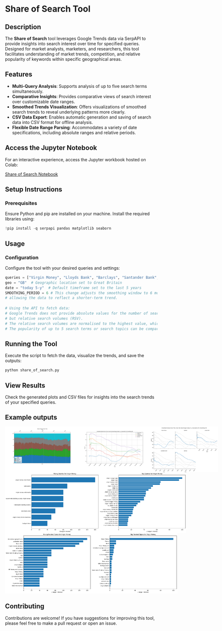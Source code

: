 # Share of Search Tool

## Description

The **Share of Search** tool leverages Google Trends data via SerpAPI to provide insights into search interest over time for specified queries. Designed for market analysts, marketers, and researchers, this tool facilitates understanding of market trends, competition, and relative popularity of keywords within specific geographical areas.

## Features

- **Multi-Query Analysis**: Supports analysis of up to five search terms simultaneously.
- **Comparative Insights**: Provides comparative views of search interest over customizable date ranges.
- **Smoothed Trends Visualization**: Offers visualizations of smoothed search trends to reveal underlying patterns more clearly.
- **CSV Data Export**: Enables automatic generation and saving of search data into CSV format for offline analysis.
- **Flexible Date Range Parsing**: Accommodates a variety of date specifications, including absolute ranges and relative periods.

## Access the Jupyter Notebook

For an interactive experience, access the Jupyter workbook hosted on Colab:

[Share of Search Notebook](https://colab.research.google.com/drive/1OBzWJO5uASpNU1_aoKyxbAhSVfUzt9mq#scrollTo=WoaCBiuFsMcW)

## Setup Instructions

### Prerequisites

Ensure Python and pip are installed on your machine. Install the required libraries using:

```python
!pip install -q serpapi pandas matplotlib seaborn
```

## Usage
### Configuration
Configure the tool with your desired queries and settings:

```python
queries = ["Virgin Money", "Lloyds Bank", "Barclays", "Santander Bank", "NatWest"]
geo = "GB"  # Geographic location set to Great Britain
date = "today 5-y"  # Default timeframe set to the last 5 years
SMOOTHING_PERIOD = 6 # This change adjusts the smoothing window to 6 months,
# allowing the data to reflect a shorter-term trend. 

# Using the API to fetch data:
# Google Trends does not provide absolute values for the number of search queries,
# but relative search volumes (RSV). 
# The relative search volumes are normalised to the highest value, which is set to 100.
# The popularity of up to 5 search terms or search topics can be compared directly. 
```

## Running the Tool
Execute the script to fetch the data, visualize the trends, and save the outputs:

```python
python share_of_search.py
```

## View Results
Check the generated plots and CSV files for insights into the search trends of your specified queries.

## Example outputs

<div style="display: flex; justify-content: space-between;">
  <img src="images/img1.png" alt="" height="150">
  <img src="images/img2.png" alt="" height="150">
  <img src="images/img3.png" alt="" height="150">
</div>

<div style="display: flex; justify-content: space-between;">
  <img src="images/img4.png" alt="" height="200">
  <img src="images/img5.png" alt="" height="200">
</div>

<div style="display: flex; justify-content: space-between;">
  <img src="images/img6.png" alt="" height="200">
  <img src="images/img7.png" alt="" height="200">
</div>

## Contributing
Contributions are welcome! If you have suggestions for improving this tool, please feel free to make a pull request or open an issue.
